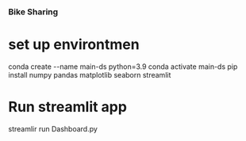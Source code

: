 ### Bike Sharing

# set up environtmen
conda create --name main-ds python=3.9
conda activate main-ds
pip install numpy pandas matplotlib seaborn streamlit

# Run streamlit app
streamlir run Dashboard.py
